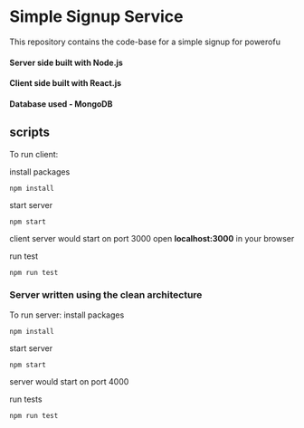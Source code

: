 # Simple Signup Service

This repository contains the code-base for a simple signup for powerofu
#### Server side built with Node.js 

#### Client side built with React.js 

#### Database used - MongoDB


## scripts

To run client:

install packages
```
npm install
```
start server
```
npm start
```
client server would start on port 3000
open **localhost:3000** in your browser


run test
```
npm run test
```

### Server written using the clean architecture

To run server:
install packages
```
npm install
```
start server
```
npm start
```
server would start on port 4000



run tests
```
npm run test
```